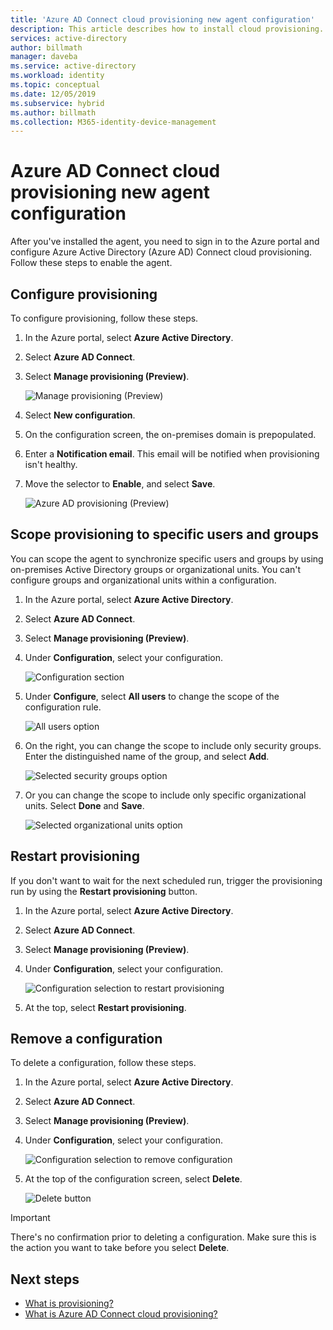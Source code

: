 ```yaml
---
title: 'Azure AD Connect cloud provisioning new agent configuration'
description: This article describes how to install cloud provisioning.
services: active-directory
author: billmath
manager: daveba
ms.service: active-directory
ms.workload: identity
ms.topic: conceptual
ms.date: 12/05/2019
ms.subservice: hybrid
ms.author: billmath
ms.collection: M365-identity-device-management
---
```


# Azure AD Connect cloud provisioning new agent configuration

After you've installed the agent, you need to sign in to the Azure portal and configure Azure Active Directory (Azure AD) Connect cloud provisioning. Follow these steps to enable the agent.

## Configure provisioning
To configure provisioning, follow these steps.

1.  In the Azure portal, select **Azure Active Directory**.
1.  Select **Azure AD Connect**.
1.  Select **Manage provisioning (Preview)**.

    ![Manage provisioning (Preview)](media/how-to-configure/manage1.png)

1.  Select **New configuration**.
1.  On the configuration screen, the on-premises domain is prepopulated.
1.  Enter a **Notification email**. This email will be notified when provisioning isn't healthy.
1.  Move the selector to **Enable**, and select **Save**.

    ![Azure AD provisioning (Preview)](media/tutorial-single-forest/configure2.png)

## Scope provisioning to specific users and groups
You can scope the agent to synchronize specific users and groups by using on-premises Active Directory groups or organizational units. You can't configure groups and organizational units within a configuration. 

1.  In the Azure portal, select **Azure Active Directory**.
1.  Select **Azure AD Connect**.
1.  Select **Manage provisioning (Preview)**.
1.  Under **Configuration**, select your configuration.

    ![Configuration section](media/how-to-configure/scope1.png)

1.  Under **Configure**, select **All users** to change the scope of the configuration rule.

    ![All users option](media/how-to-configure/scope2.png)

1. On the right, you can change the scope to include only security groups. Enter the distinguished name of the group, and select **Add**.

    ![Selected security groups option](media/how-to-configure/scope3.png)

1.  Or you can change the scope to include only specific organizational units. Select **Done** and **Save**.

    ![Selected organizational units option](media/how-to-configure/scope4.png)


## Restart provisioning 
If you don't want to wait for the next scheduled run, trigger the provisioning run by using the **Restart provisioning** button. 
1.  In the Azure portal, select **Azure Active Directory**.
1.  Select **Azure AD Connect**.
1.  Select **Manage provisioning (Preview)**.
1.  Under **Configuration**, select your configuration.

    ![Configuration selection to restart provisioning](media/how-to-configure/scope1.png)

1.  At the top, select **Restart provisioning**.

## Remove a configuration
To delete a configuration, follow these steps.

1.  In the Azure portal, select **Azure Active Directory**.
1.  Select **Azure AD Connect**.
1.  Select **Manage provisioning (Preview)**.
1.  Under **Configuration**, select your configuration.

    ![Configuration selection to remove configuration](media/how-to-configure/scope1.png)

1.  At the top of the configuration screen, select **Delete**.

    ![Delete button](media/how-to-configure/remove1.png)

>[!IMPORTANT]
>There's no confirmation prior to deleting a configuration. Make sure this is the action you want to take before you select **Delete**.


## Next steps 

- [What is provisioning?](what-is-provisioning.md)
- [What is Azure AD Connect cloud provisioning?](what-is-cloud-provisioning.md)
